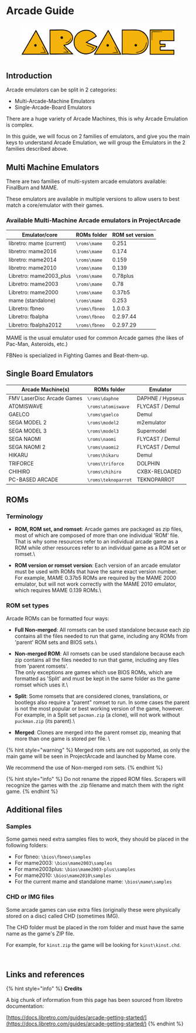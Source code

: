 # Arcade Guide

<figure><img src="https://raw.githubusercontent.com/fabricecaruso/es-theme-carbon/52ff37c9e265587d006945a2ba695b5a962b3a3d/art/logos/arcade.svg" alt=""><figcaption></figcaption></figure>

## Introduction

Arcade emulators can be split in 2 categories:

* Multi-Arcade-Machine Emulators
* Single-Arcade-Board Emulators

There are a huge variety of Arcade Machines, this is why Arcade Emulation is complex.



In this guide, we will focus on 2 families of emulators, and give you the main keys to understand Arcade Emulation, we will group the Emulators in the 2 families described above.

## Multi Machine Emulators

There are two families of multi-system arcade emulators available: FinalBurn and MAME.&#x20;

These emulators are available in multiple versions to allow users to best match a core/emulator with their games.&#x20;

### Available Multi-Machine Arcade emulators in ProjectArcade

| Emulator/core            | ROMs folder   | ROM set version |
| ------------------------ | ------------- | --------------- |
| libretro: mame (current) | `\roms\mame`  | 0.251           |
| libretro: mame2016       | `\roms\mame`  | 0.174           |
| libretro: mame2014       | `\roms\mame`  | 0.159           |
| libretro: mame2010       | `\roms\mame`  | 0.139           |
| Libretro: mame2003\_plus | `\roms\mame`  | 0.78plus        |
| Libretro: mame2003       | `\roms\mame`  | 0.78            |
| Libretro: mame2000       | `\roms\mame`  | 0.37b5          |
| mame (standalone)        | `\roms\mame`  | 0.253           |
| Libretro: fbneo          | `\roms\fbneo` | 1.0.0.3         |
| Libretro: fbalpha        | `\roms\fbneo` | 0.2.97.44       |
| Libretro: fbalpha2012    | `\roms\fbneo` | 0.2.97.29       |

MAME is the usual emulator used for common Arcade games (the likes of Pac-Man, Asteroids, etc.)

FBNeo is specialized in Fighting Games and Beat-them-up.



## Single Board Emulators

| Arcade Machine(s)          | ROMs folder         | Emulator         |
| -------------------------- | ------------------- | ---------------- |
| FMV LaserDisc Arcade Games | `\roms\daphne`      | DAPHNE / Hypseus |
| ATOMISWAVE                 | `\roms\atomiswave`  | FLYCAST / Demul  |
| GAELCO                     | `\roms\gaelco`      | Demul            |
| SEGA MODEL 2               | `\roms\model2`      | m2emulator       |
| SEGA MODEL 3               | `\roms\model3`      | Supermodel       |
| SEGA NAOMI                 | `\roms\naomi`       | FLYCAST / Demul  |
| SEGA NAOMI 2               | `\roms\naomi2`      | FLYCAST / Demul  |
| HIKARU                     | `\roms\hikaru`      | Demul            |
| TRIFORCE                   | `\roms\triforce`    | DOLPHIN          |
| CHIHIRO                    | `\roms\chihiro`     | CXBX-RELOADED    |
| PC-BASED ARCADE            | `\roms\teknoparrot` | TEKNOPARROT      |



## ROMs

### Terminology

* **ROM, ROM set, and romset**: Arcade games are packaged as zip files, most of which are composed of more than one individual 'ROM' file. \
  That is why some resources refer to an individual arcade game as a ROM while other resources refer to an individual game as a ROM set or romset.\

* **ROM version or romset version**: Each version of an arcade emulator must be used with ROMs that have the same exact version number. \
  For example, MAME 0.37b5 ROMs are required by the MAME 2000 emulator, but will not work correctly with the MAME 2010 emulator, which requires MAME 0.139 ROMs.\


### ROM set types

Arcade ROMs can be formatted four ways:

* **Full Non-merged**: All romsets can be used standalone because each zip contains all the files needed to run that game, including any ROMs from 'parent' ROM sets and BIOS sets.\

* **Non-merged ROM**: All romsets can be used standalone because each zip contains all the files needed to run that game, including any files from 'parent romsets'. \
  The only exceptions are games which use BIOS ROMs, which are formatted as 'Split' and must be kept in the same folder as the game romset which uses it.\

* **Split**: Some romsets that are considered clones, translations, or bootlegs also require a "parent" romset to run. In some cases the parent is not the most popular or best working version of the game, however. \
  For example, in a Split set `pacman.zip` (a clone), will not work without `puckman.zip` (its parent).\

* **Merged**: Clones are merged into the parent romset zip, meaning that more than one game is stored per file. \


{% hint style="warning" %}
Merged rom sets are not supported, as only the main game will be seen in ProjectArcade and launched by Mame core.&#x20;

We recommend the use of Non-merged rom sets.
{% endhint %}

{% hint style="info" %}
Do not rename the zipped ROM files. Scrapers will recognize the games with the .zip filename and match them with the right game.
{% endhint %}

## Additional files

### Samples

Some games need extra samples files to work, they should be placed in the following folders:

* For fbneo: `\bios\fbneo\samples`
* For mame2003: `\bios\mame2003\samples`
* For mame2003plus: `\bios\mame2003-plus\samples`
* For mame2010: `\bios\mame2010\samples`
* For the current mame and standalone mame: `\bios\mame\samples`

### CHD or IMG files

Some arcade games can use extra files (originally these were physically stored on a disc) called CHD (sometimes IMG).&#x20;

The CHD folder must be placed in the rom folder and must have the same name as the game's ZIP file.&#x20;

For example, for `kinst.zip` the game will be looking for `kinst\kinst.chd`.

<figure><img src="https://i.imgur.com/xl9iImN.png" alt=""><figcaption></figcaption></figure>

## Links and references

{% hint style="info" %}
**Credits**

A big chunk of information from this page has been sourced from libretro documentation:

[https://docs.libretro.com/guides/arcade-getting-started/](https://docs.libretro.com/guides/arcade-getting-started/)
{% endhint %}
